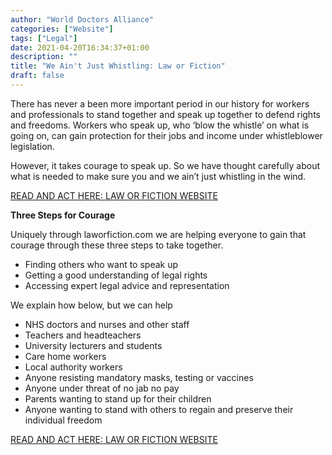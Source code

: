 ```yaml
---
author: "World Doctors Alliance"
categories: ["Website"]
tags: ["Legal"]
date: 2021-04-20T16:34:37+01:00
description: ""
title: "We Ain't Just Whistling: Law or Fiction"
draft: false
---
```


There has never a been more important period in our history for workers and professionals to stand together and speak up together to defend rights and freedoms.  Workers who speak up, who ‘blow the whistle’ on what is going on, can gain protection for their jobs and income under whistleblower legislation.  

However, it takes courage to speak up. So we have thought carefully about what is needed to make sure you and we ain’t just whistling in the wind.

[READ AND ACT HERE: LAW OR FICTION WEBSITE](https://laworfiction.com/we-aint-just-whistling/)

**Three Steps for Courage**

Uniquely through laworfiction.com we are helping everyone to gain that courage through these three steps to take together.

- Finding others who want to speak up
- Getting a good understanding of legal rights
- Accessing expert legal advice and representation

We explain how below, but we can help

- NHS doctors and nurses and other staff
- Teachers and headteachers
- University lecturers and students
- Care home workers
- Local authority workers
- Anyone resisting mandatory masks, testing or vaccines
- Anyone under threat of no jab no pay
- Parents wanting to stand up for their children
- Anyone wanting to stand with others to regain and preserve their individual freedom

[READ AND ACT HERE: LAW OR FICTION WEBSITE](https://laworfiction.com/we-aint-just-whistling/)